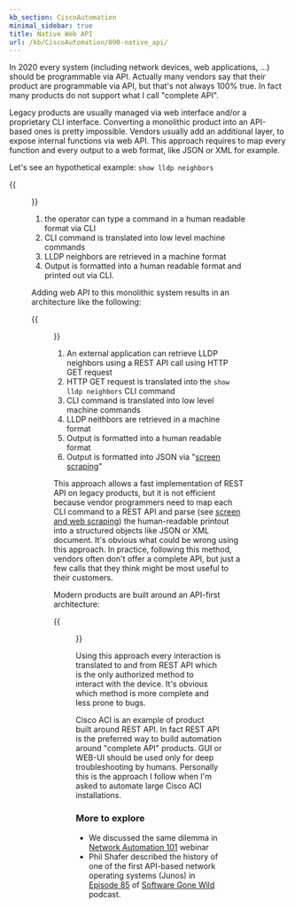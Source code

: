 ```yaml
---
kb_section: CiscoAutomation
minimal_sidebar: true
title: Native Web API
url: /kb/CiscoAutomation/090-native_api/
---
```

In 2020 every system (including network devices, web applications, ...) should be programmable via API. Actually many vendors say that their product are programmable via API, but that's not always 100% true. In fact many products do not support what I call "complete API".

Legacy products are usually managed via web interface and/or a proprietary CLI interface. Converting a monolithic product into an API-based ones is pretty impossible. Vendors usually add an additional layer, to expose internal functions via web API. This approach requires to map every function and every output to a web format, like JSON or XML for example.

Let's see an hypothetical example: `show lldp neighbors`

{{<figure src="../090-image1.png" caption="Typical interaction with a CLI-only device">}}

1. the operator can type a command in a human readable format via CLI
2. CLI command is translated into low level machine commands
3. LLDP neighbors are retrieved in a machine format
4. Output is formatted into a human readable format and printed out via CLI.

Adding web API to this monolithic system results in an architecture like the following:

{{<figure src="../090-image2.png" caption="Adding web API in front of CLI interface">}}

1. An external application can retrieve LLDP neighbors using a REST API call using HTTP GET request
2. HTTP GET request is translated into the `show lldp neighbors` CLI command
3. CLI command is translated into low level machine commands
4. LLDP neithbors are retrieved in a machine format
5. Output is formatted into a human readable format
6. Output is formatted into JSON via "[screen scraping](https://en.wikipedia.org/wiki/Data_scraping#Screen_scraping)"

This approach allows a fast implementation of REST API on legacy products, but it is not efficient because vendor programmers need to map each CLI command to a REST API and parse (see [screen and web scraping](050-scraping.html)) the human-readable printout into a structured objects like JSON or XML document. It's obvious what could be wrong using this approach. In practice, following this method, vendors often don't offer a complete API, but just a few calls that they think might be most useful to their customers.

Modern products are built around an API-first architecture:

{{<figure src="../090-image3.png" caption="A product with an API-first architecture">}}

Using this approach every interaction is translated to and from REST API which is the only authorized method to interact with the device. It's obvious which method is more complete and less prone to bugs.

Cisco ACI is an example of product built around REST API. In fact REST API is the preferred way to build automation around "complete API" products. GUI or WEB-UI should be used only for deep troubleshooting by humans. Personally this is the approach I follow when I'm asked to automate large Cisco ACI installations.

### More to explore

* We discussed the same dilemma in [Network Automation 101](https://www.ipspace.net/Network_Automation_101) webinar
* Phil Shafer described the history of one of the first API-based network operating systems (Junos) in [Episode 85](https://blog.ipspace.net/2017/12/how-did-netconf-start-on-software-gone.html) of [Software Gone Wild](https://www.ipspace.net/Podcast/Software_Gone_Wild/) podcast.
